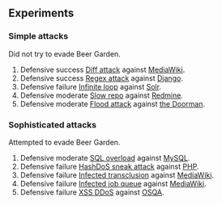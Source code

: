 Experiments
-----------

### Simple attacks
Did not try to evade Beer Garden.

1. <span class="label label-success">Defensive success</span> [Diff attack]() against [MediaWiki]().
2. <span class="label label-success">Defensive success</span> [Regex attack]() against [Django]().
3. <span class="label label-important">Defensive failure</span> [Infinite loop]() against [Solr]().
4. <span class="label label-warning">Defensive moderate</span> [Slow repo]() against [Redmine]().
5. <span class="label label-warning">Defensive moderate</span> [Flood attack]() against [the Doorman](##doorman).

### Sophisticated attacks
Attempted to evade Beer Garden.

1. <span class="label label-warning">Defensive moderate</span> [SQL overload]() against [MySQL]().
2. <span class="label label-important">Defensive failure</span> [HashDoS sneak attack]() against [PHP]().
3. <span class="label label-important">Defensive failure</span> [Infected transclusion]() against [MediaWiki]().
4. <span class="label label-important">Defensive failure</span> [Infected job queue]() against [MediaWiki]().
5. <span class="label label-important">Defensive failure</span> [XSS DDoS]() against [OSQA]().